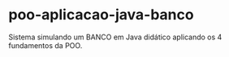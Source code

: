 # poo-aplicacao-java-banco
Sistema simulando um BANCO em Java didático aplicando os 4 fundamentos da POO.
